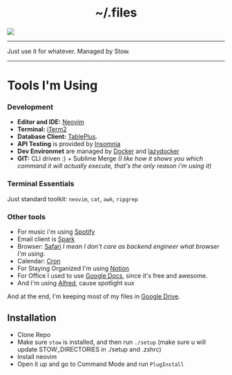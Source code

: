<h1 align="center">~/.files</h1>

<img src="https://i.imgur.com/ZZ8XpOU.png" align="center" />

***
Just use it for whatever. Managed by Stow.
***

# Tools I'm Using
### Development
+ **Editor and IDE:** [Neovim](https://neovim.io)
+ **Terminal:** [iTerm2](https://iterm2.com)
+ **Database Client:** [TablePlus](https://tableplus.com/).
+ **API Testing** is provided by [Insomnia](https://insomnia.rest/download)
+ **Dev Environmet** are managed by [Docker](https://www.docker.com/) and [lazydocker](https://github.com/jesseduffield/lazydocker)
+ **GIT:** CLI driven :) + Sublime Merge *(I like how it shows you which command it will actually execute, that's the only reason i'm using it)*

### Terminal Essentials
Just standard toolkit: `neovim`, `cat`, `awk`, `ripgrep`

### Other tools
+ For music i'm using [Spotify](https://spotify.com)
+ Email client is [Spark](https://sparkmailapp.com)
+ Browser: [Safari](https://www.apple.com/safari/) *I mean I don't care as backend engineer what browser I'm using.*
+ Calendar: [Cron](https://cron.com)
+ For Staying Organized I'm using [Notion](https://notion.so)
+ For Office I used to use [Google Docs](docs.google.com), since it's free and awesome.
+ And I'm using [Alfred](https://www.alfredapp.com), cause spotlight sux

And at the end, I'm keeping most of my files in [Google Drive](https://drive.google.com).

## Installation
+ Clone Repo
+ Make sure `stow` is installed, and then run `./setup` (make sure u will update STOW_DIRECTORIES in ./setup and .zshrc)
+ Install neovim
+ Open it up and go to Command Mode and run `PlugInstall`
